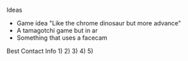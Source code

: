 Ideas
- Game idea "Like the chrome dinosaur but more advance"
- A tamagotchi game but in ar
- Something that uses a facecam

Best Contact Info
1)
2)
3)
4)
5)
